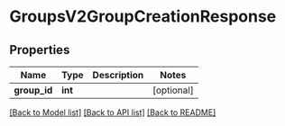 # GroupsV2GroupCreationResponse

## Properties
Name | Type | Description | Notes
------------ | ------------- | ------------- | -------------
**group_id** | **int** |  | [optional] 

[[Back to Model list]](../README.md#documentation-for-models) [[Back to API list]](../README.md#documentation-for-api-endpoints) [[Back to README]](../README.md)


